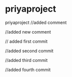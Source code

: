# priyaproject

priyaproject
//added comment

//added new comment



// added first commit

//added second commit

//added third commit

//added fourth commit



